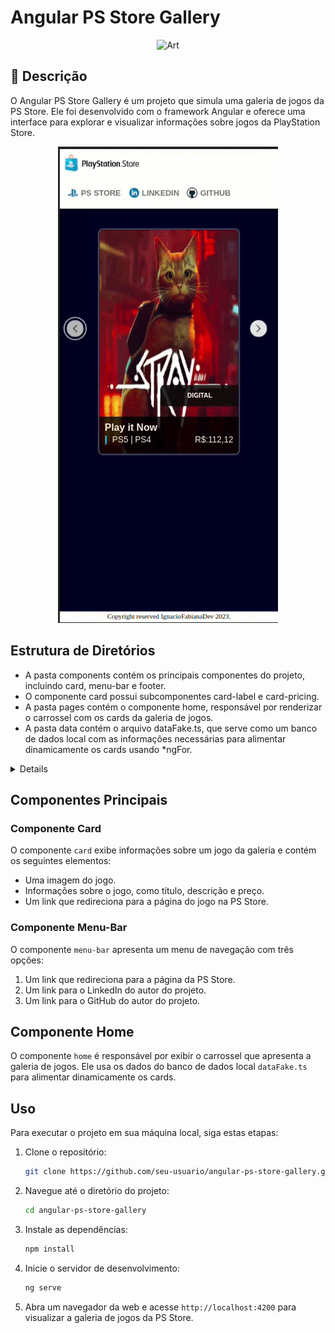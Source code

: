 # Angular PS Store Gallery

<div align="center">
  
![Art](art.gif)

</div>

## :memo: Descrição

O Angular PS Store Gallery é um projeto que simula uma galeria de jogos da PS Store. Ele foi desenvolvido com o framework Angular e oferece uma interface para explorar e visualizar informações sobre jogos da PlayStation Store.

<div align="center">
  
![Art](art-1.gif)

</div>

## Estrutura de Diretórios

- A pasta components contém os principais componentes do projeto, incluindo card, menu-bar e footer.
- O componente card possui subcomponentes card-label e card-pricing.
- A pasta pages contém o componente home, responsável por renderizar o carrossel com os cards da galeria de jogos.
- A pasta data contém o arquivo dataFake.ts, que serve como um banco de dados local com as informações necessárias para alimentar dinamicamente os cards usando *ngFor.

<details>

<sumary>O projeto está organizado da seguinte maneira:</sumary>

```

angular-ps-store-gallery/
│
├── app/
│ ├── components/
│ │ ├── card/
│ │ │ ├── card-label/
│ │ │ └── card-pricing/
│ │ ├── menu-bar/
│ │ └── footer/
│ ├── pages/
│ │ └── home.component.ts
│ └── dat/
│ └── dataFake.ts
│
├── ...
│
└── README.md

```

</details>

## Componentes Principais
### Componente Card

O componente `card` exibe informações sobre um jogo da galeria e contém os seguintes elementos:

- Uma imagem do jogo.
- Informações sobre o jogo, como título, descrição e preço.
- Um link que redireciona para a página do jogo na PS Store.

### Componente Menu-Bar

O componente `menu-bar` apresenta um menu de navegação com três opções:

1. Um link que redireciona para a página da PS Store.
2. Um link para o LinkedIn do autor do projeto.
3. Um link para o GitHub do autor do projeto.

## Componente Home

O componente `home` é responsável por exibir o carrossel que apresenta a galeria de jogos. Ele usa os dados do banco de dados local `dataFake.ts` para alimentar dinamicamente os cards.

## Uso

Para executar o projeto em sua máquina local, siga estas etapas:

1. Clone o repositório:

   ```bash
   git clone https://github.com/seu-usuario/angular-ps-store-gallery.git

   ```

2. Navegue até o diretório do projeto:

   ```bash
   cd angular-ps-store-gallery

   ```

3. Instale as dependências:

   ```bash
   npm install

   ```

4. Inicie o servidor de desenvolvimento:

   ```bash
   ng serve

   ```

5. Abra um navegador da web e acesse `http://localhost:4200` para visualizar a galeria de jogos da PS Store.
